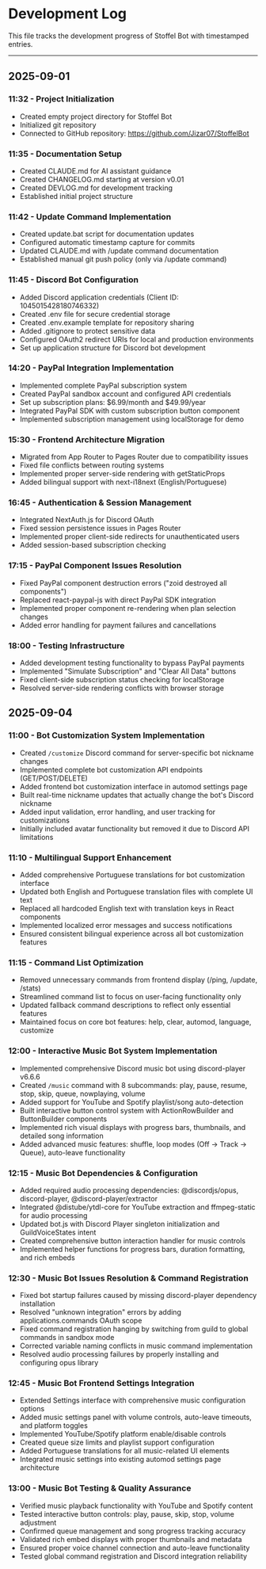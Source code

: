 # Development Log

This file tracks the development progress of Stoffel Bot with timestamped entries.

---

## 2025-09-01

### 11:32 - Project Initialization
- Created empty project directory for Stoffel Bot
- Initialized git repository
- Connected to GitHub repository: https://github.com/Jizar07/StoffelBot

### 11:35 - Documentation Setup
- Created CLAUDE.md for AI assistant guidance
- Created CHANGELOG.md starting at version v0.01
- Created DEVLOG.md for development tracking
- Established initial project structure

### 11:42 - Update Command Implementation
- Created update.bat script for documentation updates
- Configured automatic timestamp capture for commits
- Updated CLAUDE.md with /update command documentation
- Established manual git push policy (only via /update command)

### 11:45 - Discord Bot Configuration
- Added Discord application credentials (Client ID: 1045015428180746332)
- Created .env file for secure credential storage
- Created .env.example template for repository sharing
- Added .gitignore to protect sensitive data
- Configured OAuth2 redirect URIs for local and production environments
- Set up application structure for Discord bot development

### 14:20 - PayPal Integration Implementation
- Implemented complete PayPal subscription system
- Created PayPal sandbox account and configured API credentials
- Set up subscription plans: $6.99/month and $49.99/year
- Integrated PayPal SDK with custom subscription button component
- Implemented subscription management using localStorage for demo

### 15:30 - Frontend Architecture Migration  
- Migrated from App Router to Pages Router due to compatibility issues
- Fixed file conflicts between routing systems
- Implemented proper server-side rendering with getStaticProps
- Added bilingual support with next-i18next (English/Portuguese)

### 16:45 - Authentication & Session Management
- Integrated NextAuth.js for Discord OAuth
- Fixed session persistence issues in Pages Router
- Implemented proper client-side redirects for unauthenticated users
- Added session-based subscription checking

### 17:15 - PayPal Component Issues Resolution
- Fixed PayPal component destruction errors ("zoid destroyed all components")
- Replaced react-paypal-js with direct PayPal SDK integration
- Implemented proper component re-rendering when plan selection changes
- Added error handling for payment failures and cancellations

### 18:00 - Testing Infrastructure
- Added development testing functionality to bypass PayPal payments
- Implemented "Simulate Subscription" and "Clear All Data" buttons
- Fixed client-side subscription status checking for localStorage
- Resolved server-side rendering conflicts with browser storage

## 2025-09-04

### 11:00 - Bot Customization System Implementation
- Created `/customize` Discord command for server-specific bot nickname changes
- Implemented complete bot customization API endpoints (GET/POST/DELETE)
- Added frontend bot customization interface in automod settings page
- Built real-time nickname updates that actually change the bot's Discord nickname
- Added input validation, error handling, and user tracking for customizations
- Initially included avatar functionality but removed it due to Discord API limitations

### 11:10 - Multilingual Support Enhancement
- Added comprehensive Portuguese translations for bot customization interface
- Updated both English and Portuguese translation files with complete UI text
- Replaced all hardcoded English text with translation keys in React components
- Implemented localized error messages and success notifications
- Ensured consistent bilingual experience across all bot customization features

### 11:15 - Command List Optimization
- Removed unnecessary commands from frontend display (/ping, /update, /stats)
- Streamlined command list to focus on user-facing functionality only
- Updated fallback command descriptions to reflect only essential features
- Maintained focus on core bot features: help, clear, automod, language, customize

### 12:00 - Interactive Music Bot System Implementation
- Implemented comprehensive Discord music bot using discord-player v6.6.6
- Created `/music` command with 8 subcommands: play, pause, resume, stop, skip, queue, nowplaying, volume
- Added support for YouTube and Spotify playlist/song auto-detection
- Built interactive button control system with ActionRowBuilder and ButtonBuilder components
- Implemented rich visual displays with progress bars, thumbnails, and detailed song information
- Added advanced music features: shuffle, loop modes (Off → Track → Queue), auto-leave functionality

### 12:15 - Music Bot Dependencies & Configuration
- Added required audio processing dependencies: @discordjs/opus, discord-player, @discord-player/extractor
- Integrated @distube/ytdl-core for YouTube extraction and ffmpeg-static for audio processing
- Updated bot.js with Discord Player singleton initialization and GuildVoiceStates intent
- Created comprehensive button interaction handler for music controls
- Implemented helper functions for progress bars, duration formatting, and rich embeds

### 12:30 - Music Bot Issues Resolution & Command Registration
- Fixed bot startup failures caused by missing discord-player dependency installation
- Resolved "unknown integration" errors by adding applications.commands OAuth scope
- Fixed command registration hanging by switching from guild to global commands in sandbox mode
- Corrected variable naming conflicts in music command implementation
- Resolved audio processing failures by properly installing and configuring opus library

### 12:45 - Music Bot Frontend Settings Integration
- Extended Settings interface with comprehensive music configuration options
- Added music settings panel with volume controls, auto-leave timeouts, and platform toggles
- Implemented YouTube/Spotify platform enable/disable controls
- Created queue size limits and playlist support configuration
- Added Portuguese translations for all music-related UI elements
- Integrated music settings into existing automod settings page architecture

### 13:00 - Music Bot Testing & Quality Assurance
- Verified music playback functionality with YouTube and Spotify content
- Tested interactive button controls: play, pause, skip, stop, volume adjustment
- Confirmed queue management and song progress tracking accuracy
- Validated rich embed displays with proper thumbnails and metadata
- Ensured proper voice channel connection and auto-leave functionality
- Tested global command registration and Discord integration reliability